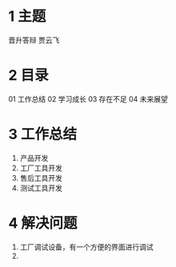 # 1 主题
晋升答辩
贾云飞

# 2 目录
01 工作总结
02 学习成长
03 存在不足
04 未来展望

# 3 工作总结
1. 产品开发
2. 工厂工具开发
3. 售后工具开发
4. 测试工具开发
# 4 解决问题
1. 工厂调试设备，有一个方便的界面进行调试
2. 



<!--stackedit_data:
eyJoaXN0b3J5IjpbMTg1ODczMzgwLDIwODU3OTc3MTAsMTI3OT
gwMzg3MCwxMDcyODE2ODE3XX0=
-->